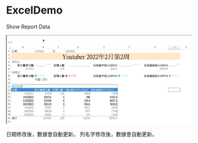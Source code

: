 # ExcelDemo
Show Report Data

![image](https://github.com/qcianxhiang/ExcelDemo/blob/main/ExcelSampleVideo003.gif)

日期修改後，數據會自動更新。
列名字修改後，數據會自動更新。
